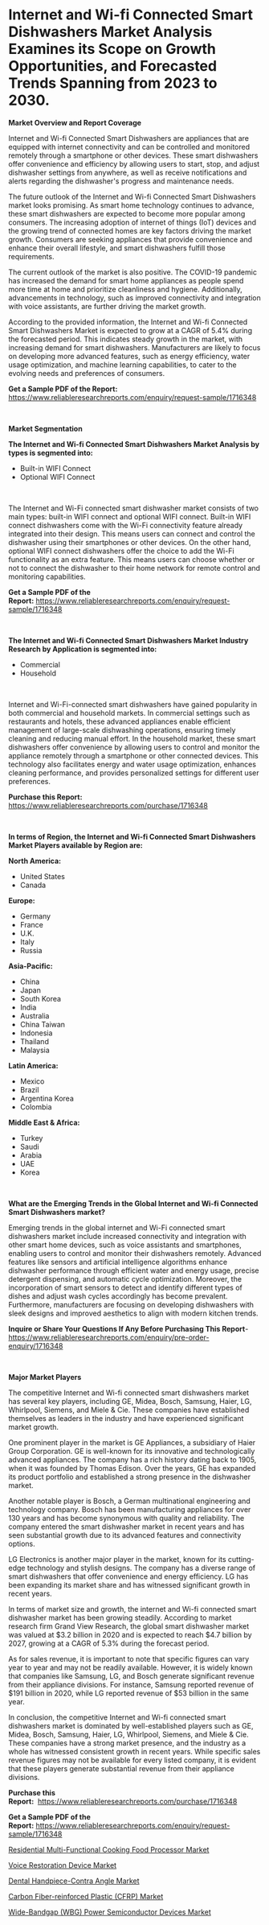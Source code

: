 <p><h1>Internet and Wi-fi Connected Smart Dishwashers Market Analysis Examines its Scope on Growth Opportunities, and Forecasted Trends Spanning from 2023 to 2030.</h1></p><p><strong>Market Overview and Report Coverage</strong></p>
<p><p>Internet and Wi-fi Connected Smart Dishwashers are appliances that are equipped with internet connectivity and can be controlled and monitored remotely through a smartphone or other devices. These smart dishwashers offer convenience and efficiency by allowing users to start, stop, and adjust dishwasher settings from anywhere, as well as receive notifications and alerts regarding the dishwasher's progress and maintenance needs.</p><p>The future outlook of the Internet and Wi-fi Connected Smart Dishwashers market looks promising. As smart home technology continues to advance, these smart dishwashers are expected to become more popular among consumers. The increasing adoption of internet of things (IoT) devices and the growing trend of connected homes are key factors driving the market growth. Consumers are seeking appliances that provide convenience and enhance their overall lifestyle, and smart dishwashers fulfill those requirements.</p><p>The current outlook of the market is also positive. The COVID-19 pandemic has increased the demand for smart home appliances as people spend more time at home and prioritize cleanliness and hygiene. Additionally, advancements in technology, such as improved connectivity and integration with voice assistants, are further driving the market growth.</p><p>According to the provided information, the Internet and Wi-fi Connected Smart Dishwashers Market is expected to grow at a CAGR of 5.4% during the forecasted period. This indicates steady growth in the market, with increasing demand for smart dishwashers. Manufacturers are likely to focus on developing more advanced features, such as energy efficiency, water usage optimization, and machine learning capabilities, to cater to the evolving needs and preferences of consumers.</p></p>
<p><strong>Get a Sample PDF of the Report:</strong> <a href="https://www.reliableresearchreports.com/enquiry/request-sample/1716348">https://www.reliableresearchreports.com/enquiry/request-sample/1716348</a></p>
<p>&nbsp;</p>
<p><strong>Market Segmentation</strong></p>
<p><strong>The Internet and Wi-fi Connected Smart Dishwashers Market Analysis by types is segmented into:</strong></p>
<p><ul><li>Built-in WIFI Connect</li><li>Optional WIFI Connect</li></ul></p>
<p>&nbsp;</p>
<p><p>The Internet and Wi-Fi connected smart dishwasher market consists of two main types: built-in WIFI connect and optional WIFI connect. Built-in WIFI connect dishwashers come with the Wi-Fi connectivity feature already integrated into their design. This means users can connect and control the dishwasher using their smartphones or other devices. On the other hand, optional WIFI connect dishwashers offer the choice to add the Wi-Fi functionality as an extra feature. This means users can choose whether or not to connect the dishwasher to their home network for remote control and monitoring capabilities.</p></p>
<p><strong>Get a Sample PDF of the Report:</strong>&nbsp;<a href="https://www.reliableresearchreports.com/enquiry/request-sample/1716348">https://www.reliableresearchreports.com/enquiry/request-sample/1716348</a></p>
<p>&nbsp;</p>
<p><strong>The Internet and Wi-fi Connected Smart Dishwashers Market Industry Research by Application is segmented into:</strong></p>
<p><ul><li>Commercial</li><li>Household</li></ul></p>
<p>&nbsp;</p>
<p><p>Internet and Wi-Fi-connected smart dishwashers have gained popularity in both commercial and household markets. In commercial settings such as restaurants and hotels, these advanced appliances enable efficient management of large-scale dishwashing operations, ensuring timely cleaning and reducing manual effort. In the household market, these smart dishwashers offer convenience by allowing users to control and monitor the appliance remotely through a smartphone or other connected devices. This technology also facilitates energy and water usage optimization, enhances cleaning performance, and provides personalized settings for different user preferences.</p></p>
<p><strong>Purchase this Report:</strong>&nbsp; <a href="https://www.reliableresearchreports.com/purchase/1716348">https://www.reliableresearchreports.com/purchase/1716348</a></p>
<p>&nbsp;</p>
<p><strong>In terms of Region, the Internet and Wi-fi Connected Smart Dishwashers Market Players available by Region are:</strong></p>
<p>
    <p> <strong> North America: </strong>
        <ul>
            <li>United States</li>
            <li>Canada</li>
        </ul>
        </p> 
    <p> <strong> Europe: </strong>
        <ul>
            <li>Germany</li>
            <li>France</li>
            <li>U.K.</li>
            <li>Italy</li>
            <li>Russia</li>
        </ul>
        </p> 
    <p> <strong> Asia-Pacific: </strong>
        <ul>
            <li>China</li>
            <li>Japan</li>
            <li>South Korea</li>
            <li>India</li>
            <li>Australia</li>
            <li>China Taiwan</li>
            <li>Indonesia</li>
            <li>Thailand</li>
            <li>Malaysia</li>
        </ul>
        </p> 
    <p> <strong> Latin America: </strong>
        <ul>
            <li>Mexico</li>
            <li>Brazil</li>
            <li>Argentina Korea</li>
            <li>Colombia</li>
        </ul>
        </p> 
    <p> <strong> Middle East & Africa: </strong>
        <ul>
            <li>Turkey</li>
            <li>Saudi</li>
            <li>Arabia</li>
            <li>UAE</li>
            <li>Korea</li>
        </ul>
    </p>
    </p>
<p>&nbsp;</p>
<p><strong>What are the Emerging Trends in the Global Internet and Wi-fi Connected Smart Dishwashers market?</strong></p>
<p><p>Emerging trends in the global internet and Wi-Fi connected smart dishwashers market include increased connectivity and integration with other smart home devices, such as voice assistants and smartphones, enabling users to control and monitor their dishwashers remotely. Advanced features like sensors and artificial intelligence algorithms enhance dishwasher performance through efficient water and energy usage, precise detergent dispensing, and automatic cycle optimization. Moreover, the incorporation of smart sensors to detect and identify different types of dishes and adjust wash cycles accordingly has become prevalent. Furthermore, manufacturers are focusing on developing dishwashers with sleek designs and improved aesthetics to align with modern kitchen trends.</p></p>
<p><strong>Inquire or Share Your Questions If Any Before Purchasing This Report</strong>- <a href="https://www.reliableresearchreports.com/enquiry/pre-order-enquiry/1716348">https://www.reliableresearchreports.com/enquiry/pre-order-enquiry/1716348</a></p>
<p>&nbsp;</p>
<p><strong>Major Market Players</strong></p>
<p><p>The competitive Internet and Wi-fi connected smart dishwashers market has several key players, including GE, Midea, Bosch, Samsung, Haier, LG, Whirlpool, Siemens, and Miele & Cie. These companies have established themselves as leaders in the industry and have experienced significant market growth.</p><p>One prominent player in the market is GE Appliances, a subsidiary of Haier Group Corporation. GE is well-known for its innovative and technologically advanced appliances. The company has a rich history dating back to 1905, when it was founded by Thomas Edison. Over the years, GE has expanded its product portfolio and established a strong presence in the dishwasher market.</p><p>Another notable player is Bosch, a German multinational engineering and technology company. Bosch has been manufacturing appliances for over 130 years and has become synonymous with quality and reliability. The company entered the smart dishwasher market in recent years and has seen substantial growth due to its advanced features and connectivity options.</p><p>LG Electronics is another major player in the market, known for its cutting-edge technology and stylish designs. The company has a diverse range of smart dishwashers that offer convenience and energy efficiency. LG has been expanding its market share and has witnessed significant growth in recent years.</p><p>In terms of market size and growth, the internet and Wi-fi connected smart dishwasher market has been growing steadily. According to market research firm Grand View Research, the global smart dishwasher market was valued at $3.2 billion in 2020 and is expected to reach $4.7 billion by 2027, growing at a CAGR of 5.3% during the forecast period.</p><p>As for sales revenue, it is important to note that specific figures can vary year to year and may not be readily available. However, it is widely known that companies like Samsung, LG, and Bosch generate significant revenue from their appliance divisions. For instance, Samsung reported revenue of $191 billion in 2020, while LG reported revenue of $53 billion in the same year.</p><p>In conclusion, the competitive Internet and Wi-fi connected smart dishwashers market is dominated by well-established players such as GE, Midea, Bosch, Samsung, Haier, LG, Whirlpool, Siemens, and Miele & Cie. These companies have a strong market presence, and the industry as a whole has witnessed consistent growth in recent years. While specific sales revenue figures may not be available for every listed company, it is evident that these players generate substantial revenue from their appliance divisions.</p></p>
<p><strong>Purchase this Report:</strong>&nbsp;&nbsp;<a href="https://www.reliableresearchreports.com/purchase/1716348">https://www.reliableresearchreports.com/purchase/1716348</a></p>
<p></p>
<p><strong>Get a Sample PDF of the Report:</strong>&nbsp;<a href="https://www.reliableresearchreports.com/enquiry/request-sample/1716348">https://www.reliableresearchreports.com/enquiry/request-sample/1716348</a></p>
<p><p><a href="https://medium.com/@skylargrant2023/residential-multi-functional-cooking-food-processor-market-competitive-analysis-market-trends-and-4b5903aa55ca">Residential Multi-Functional Cooking Food Processor Market</a></p><p><a href="https://medium.com/@elyssablick/voice-restoration-device-market-share-evolution-and-market-growth-trends-2023-2030-b68ba24d5738">Voice Restoration Device Market</a></p><p><a href="https://medium.com/@toneygrimes2023/decoding-dental-handpiece-contra-angle-market-metrics-market-share-trends-and-growth-patterns-a0046708d6b2">Dental Handpiece-Contra Angle Market</a></p><p><a href="https://medium.com/@maeganbraun/carbon-fiber-reinforced-plastic-cfrp-market-research-report-its-history-and-forecast-2023-to-ca63f2570c2e">Carbon Fiber-reinforced Plastic  (CFRP) Market</a></p><p><a href="https://medium.com/@shanelerde/wide-bandgap-wbg-power-semiconductor-devices-market-analysis-and-sze-forecasted-for-period-from-6b17fbdea937">Wide-Bandgap (WBG) Power Semiconductor Devices Market</a></p></p>
